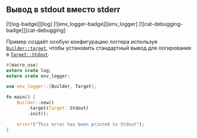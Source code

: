 ## Вывод в stdout вместо stderr

[![log-badge]][log] [![env_logger-badge]][env_logger] [![cat-debugging-badge]][cat-debugging]

Пример создаёт особую конфигурацию логгера используя [`Builder::target`](https://docs.rs/env_logger/*/env_logger/struct.Builder.html#method.target), чтобы установить стандартный вывод для логирования в [`Target::Stdout`](https://docs.rs/env_logger/*/env_logger/fmt/enum.Target.html).

```rust
#[macro_use]
extern crate log;
extern crate env_logger;

use env_logger::{Builder, Target};

fn main() {
    Builder::new()
        .target(Target::Stdout)
        .init();

    error!("This error has been printed to Stdout");
}
```


